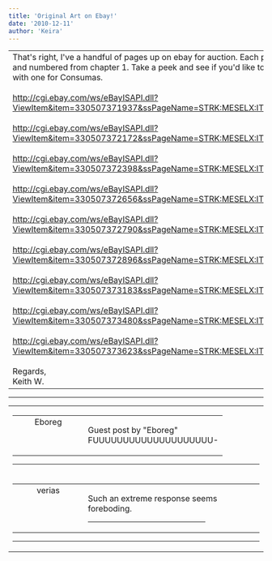```yaml
---
title: 'Original Art on Ebay!'
date: '2010-12-11'
author: 'Keira'
---
```


<div>
<!-- Main content here -->
<table border="0" class="post"><tbody><tr><td>
   
   <div class="post_body">
       That's right, I've a handful of pages up on ebay for auction. Each page is signed and numbered from chapter 1. Take a peek and see if you'd like to gift yourself with one for Consumas.<div><br></div><div><a href="http://cgi.ebay.com/ws/eBayISAPI.dll?ViewItem&amp;item=330507371937&amp;ssPageName=STRK:MESELX:IT#ht_500wt_1156">http://cgi.ebay.com/ws/eBayISAPI.dll?ViewItem&amp;item=330507371937&amp;ssPageName=STRK:MESELX:IT#ht_500wt_1156</a></div><div><br></div><div><a href="http://cgi.ebay.com/ws/eBayISAPI.dll?ViewItem&amp;item=330507372172&amp;ssPageName=STRK:MESELX:IT#ht_500wt_1156">http://cgi.ebay.com/ws/eBayISAPI.dll?ViewItem&amp;item=330507372172&amp;ssPageName=STRK:MESELX:IT#ht_500wt_1156</a></div><div><br></div><div><a href="http://cgi.ebay.com/ws/eBayISAPI.dll?ViewItem&amp;item=330507372398&amp;ssPageName=STRK:MESELX:IT#ht_500wt_1156">http://cgi.ebay.com/ws/eBayISAPI.dll?ViewItem&amp;item=330507372398&amp;ssPageName=STRK:MESELX:IT#ht_500wt_1156</a></div><div><br></div><div><a href="http://cgi.ebay.com/ws/eBayISAPI.dll?ViewItem&amp;item=330507372656&amp;ssPageName=STRK:MESELX:IT#ht_500wt_1156">http://cgi.ebay.com/ws/eBayISAPI.dll?ViewItem&amp;item=330507372656&amp;ssPageName=STRK:MESELX:IT#ht_500wt_1156</a></div><div><br></div><div><a href="http://cgi.ebay.com/ws/eBayISAPI.dll?ViewItem&amp;item=330507372790&amp;ssPageName=STRK:MESELX:IT#ht_500wt_1156">http://cgi.ebay.com/ws/eBayISAPI.dll?ViewItem&amp;item=330507372790&amp;ssPageName=STRK:MESELX:IT#ht_500wt_1156</a></div><div><br></div><div><a href="http://cgi.ebay.com/ws/eBayISAPI.dll?ViewItem&amp;item=330507372896&amp;ssPageName=STRK:MESELX:IT#ht_500wt_1156">http://cgi.ebay.com/ws/eBayISAPI.dll?ViewItem&amp;item=330507372896&amp;ssPageName=STRK:MESELX:IT#ht_500wt_1156</a></div><div><br></div><div><a href="http://cgi.ebay.com/ws/eBayISAPI.dll?ViewItem&amp;item=330507373183&amp;ssPageName=STRK:MESELX:IT#ht_500wt_1156">http://cgi.ebay.com/ws/eBayISAPI.dll?ViewItem&amp;item=330507373183&amp;ssPageName=STRK:MESELX:IT#ht_500wt_1156</a></div><div><br></div><div><a href="http://cgi.ebay.com/ws/eBayISAPI.dll?ViewItem&amp;item=330507373480&amp;ssPageName=STRK:MESELX:IT#ht_500wt_1156">http://cgi.ebay.com/ws/eBayISAPI.dll?ViewItem&amp;item=330507373480&amp;ssPageName=STRK:MESELX:IT#ht_500wt_1156</a></div><div><br></div><div><a href="http://cgi.ebay.com/ws/eBayISAPI.dll?ViewItem&amp;item=330507373623&amp;ssPageName=STRK:MESELX:IT#ht_500wt_1156">http://cgi.ebay.com/ws/eBayISAPI.dll?ViewItem&amp;item=330507373623&amp;ssPageName=STRK:MESELX:IT#ht_500wt_1156</a></div><div><br></div><div>Regards,</div><div>Keith W.</div>
   </div>
   </td></tr>
   </tbody></table><hr><table style="width:100%; border:0;" class="comment_table"><tbody><tr><td width="100%"><a name=""> </a><div style="width:100%;" class="comment"><table border="0" width="100%"><tbody><tr><td align="center" valign="top" width="125">
<span class="comment_title"><center>Eboreg<br></center><a name="309">&nbsp;</a></span><br>
<center><img src="https://www.gravatar.com/avatar.php?gravatar_id=396a5f6b24599d238520724db14ddda9&amp;default=http%3A%2F%2Fmysteriesofthearcana.com%2Ftemplates%2Fmain%2Fimages%2Favatar.gif&amp;size=80&amp;rating=g" border="0" alt=""></center>
</td>
<td valign="top">


<p class="comment_text"> </p><p class="comment_text"><span class="forum_info">Guest post by "Eboreg"</span><br> FUUUUUUUUUUUUUUUUUUUU-</p>
 

</td></tr></tbody></table>
<hr></div></td></tr><tr><td width="100%"><a name=""> </a><div style="width:100%;" class="comment"><table border="0" width="100%"><tbody><tr><td align="center" valign="top" width="125">
<span class="comment_title"><center>verias</center><a name="310">&nbsp;</a></span><br>
<center><img src="https://www.gravatar.com/avatar.php?gravatar_id=e3c6cf33692a98b575c642080d14c26a&amp;default=http%3A%2F%2Fmysteriesofthearcana.com%2Ftemplates%2Fmain%2Fimages%2Favatar.gif&amp;size=100&amp;rating=g" border="0" alt=""></center>
</td>
<td valign="top">


<p class="comment_text"> </p><p class="comment_text">Such an extreme response seems foreboding.</p>
 <hr width="70%">

</td></tr></tbody></table>
<hr></div></td></tr></tbody></table>
<!-- End main content -->
              </div>
